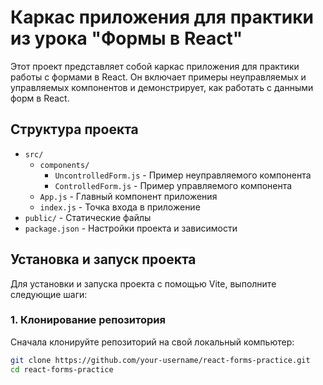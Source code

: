 # Каркас приложения для практики из урока "Формы в React"

Этот проект представляет собой каркас приложения для практики работы с формами в React. Он включает примеры неуправляемых и управляемых компонентов и демонстрирует, как работать с данными форм в React.

## Структура проекта

- `src/`
  - `components/`
    - `UncontrolledForm.js` - Пример неуправляемого компонента
    - `ControlledForm.js` - Пример управляемого компонента
  - `App.js` - Главный компонент приложения
  - `index.js` - Точка входа в приложение
- `public/` - Статические файлы
- `package.json` - Настройки проекта и зависимости

## Установка и запуск проекта

Для установки и запуска проекта с помощью Vite, выполните следующие шаги:

### 1. Клонирование репозитория

Сначала клонируйте репозиторий на свой локальный компьютер:

```bash
git clone https://github.com/your-username/react-forms-practice.git
cd react-forms-practice
